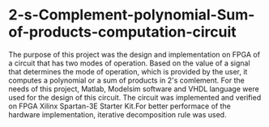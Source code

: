 # 2-s-Complement-polynomial-Sum-of-products-computation-circuit
The purpose of this project was the design and implementation on FPGA of a circuit that has two modes of operation. Based on the value of a signal that determines the mode of operation, which is provided by the user, it computes a polynomial or a sum of products in 2's comlement. For the needs of this project, Matlab, Modelsim software and VHDL language were used for the design of this circuit. The circuit was implemented and verified on FPGA Xilinx Spartan-3E Starter Kit.For better performace of the hardware implementation, iterative decomposition rule was used.
